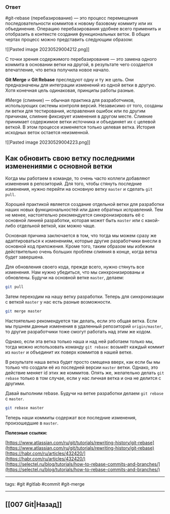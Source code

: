 ### Ответ

#git-rebase (перебазирование) — это процесс перемещения последовательности коммитов к новому базовому коммиту или их объединение. Операцию перебазирования удобнее всего применить и отобразить в контексте создания функциональных веток. В общих чертах процесс можно представить следующим образом:

![[Pasted image 20230529004212.png]]

С точки зрения содержимого перебазирование — это замена одного коммита в основании ветки на другой, в результате чего создается впечатление, что ветка получила новое начало.

**Git Merge** и **Git Rebase** преследуют одну и ту же цель. Они предназначены для интеграции изменений из одной ветки в другую. Хотя конечная цель одинаковая, принципы работы разные.

#Merge (слияние) — обычная практика для разработчиков, использующих системы контроля версий. Независимо от того, созданы ли ветки для тестирования, исправления ошибок или по другим причинам, слияние фиксирует изменения в другом месте. Слияние принимает содержимое ветки источника и объединяет их с целевой веткой. В этом процессе изменяется только целевая ветка. История исходных веток остается неизменной.

![[Pasted image 20230529004223.png]]

## Как обновить свою ветку последними изменениями с основной ветки

Когда мы работаем в команде, то очень часто коллеги добавляют изменения в репозиторий. Для того, чтобы стянуть последние изменения, нужно перейти на основную ветку `master` и сделать `git pull`.

Хорошей практикой является создание отдельной ветки для разработки наших новых функциональностей или даже обратных исправлений. Тем не менее, настоятельно рекомендуется синхронизировать её с основной линией разработки, которая может быть `master` или с какой-либо отдельной веткой, как можно чаще.

Основная причина заключается в том, что тогда мы можем сразу же адаптироваться к изменениям, которые другие разработчики внесли в основной код приложения. Кроме того, таким образом мы избежим действительно очень больших проблем слияния в конце, когда ветка будет завершена.

Для обновления своего кода, прежде всего, нужно стянуть все изменения. Нам нужно убедиться, что мы синхронизированы и обновлены. Будучи на основной ветке `master`, делаем:

```bash
git pull
```

Затем переходим на нашу ветку разработки. Теперь для синхронизации с веткой `master` у нас есть разные возможности.

```bash
git merge master
```

Настоятельно рекомендуется так делать, если это общая ветка. Если мы пушнем данные изменения в удаленный репозиторий `origin/master`, то другие разработчики тоже смогут работать над этим же кодом.

Однако, если эта ветка только наша и над ней работаем только мы, тогда можно использовать команду `git rebase`: возьмёт каждый коммит из `master` и объединит их поверх коммитов в нашей ветке.

В результате наша ветка будет просто смещена вверх, как если бы мы только что создали её из последней версии `master` ветки. Однако, это действие меняет id этих же коммитов. Опять же, желательно делать `git rebase` только в том случае, если у нас личная ветка и она не делится с другими.

Давай выполним rebase. Будучи на ветке разработки делаем `git rebase` с `master`.

```bash
git rebase master
```

Теперь наши коммиты содержат все последние изменения, произошедшие в `master`.

**Полезные ссылки:**

[https://www.atlassian.com/ru/git/tutorials/rewriting-history/git-rebase](https://www.atlassian.com/ru/git/tutorials/rewriting-history/git-rebase)
[https://habr.com/ru/articles/432420/](https://habr.com/ru/articles/432420/)
[https://selectel.ru/blog/tutorials/how-to-rebase-commits-and-branches/](https://selectel.ru/blog/tutorials/how-to-rebase-commits-and-branches/)

____
tags: #git #gitlab #commit #git-merge  

___

## [[007 Git|Назад]]